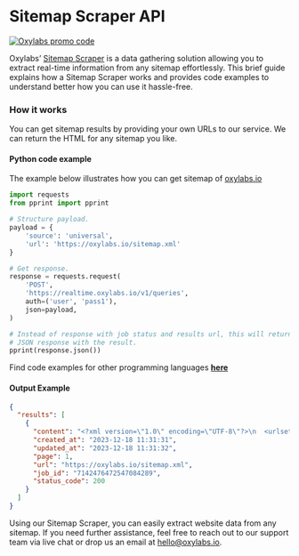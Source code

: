 # Sitemap Scraper API

[![Oxylabs promo code](https://user-images.githubusercontent.com/129506779/250792357-8289e25e-9c36-4dc0-a5e2-2706db797bb5.png)](https://oxylabs.go2cloud.org/aff_c?offer_id=7&aff_id=877&url_id=112)

Oxylabs’ [Sitemap Scraper](https://oxylabs.io/products/scraper-api/web/sitemap-scraper?utm_source=github&utm_medium=repositories&utm_campaign=product) is a data gathering solution allowing you to extract real-time information from any sitemap effortlessly. This brief guide explains how a Sitemap Scraper works and provides code examples to understand better how you can use it hassle-free.

### How it works

You can get sitemap results by providing your own URLs to our service. We can return the HTML for any sitemap you like.

#### Python code example

The example below illustrates how you can get sitemap of [oxylabs.io](https://oxylabs.io/)

```python
import requests
from pprint import pprint

# Structure payload.
payload = {
    'source': 'universal',
    'url': 'https://oxylabs.io/sitemap.xml'
}

# Get response.
response = requests.request(
    'POST',
    'https://realtime.oxylabs.io/v1/queries',
    auth=('user', 'pass1'),
    json=payload,
)

# Instead of response with job status and results url, this will return the
# JSON response with the result.
pprint(response.json())
```
Find code examples for other programming languages [**here**](https://github.com/oxylabs/sitemap-scraper/tree/main/code%20examples)

#### Output Example
```json
{
  "results": [
    {
      "content": "<?xml version=\"1.0\" encoding=\"UTF-8\"?>\n  <urlset xmlns=\"http://www.sitemaps.org/schemas/sitemap/0.9\" ... </html>",
      "created_at": "2023-12-18 11:31:31",
      "updated_at": "2023-12-18 11:31:32",
      "page": 1,
      "url": "https://oxylabs.io/sitemap.xml",
      "job_id": "7142476472547084289",
      "status_code": 200
    }
  ]
}
```
Using our Sitemap Scraper, you can easily extract website data from any sitemap. If you need further assistance, feel free to reach out to our support team via live chat or drop us an email at hello@oxylabs.io.
